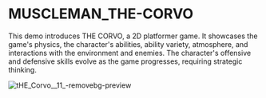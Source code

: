 # MUSCLEMAN_THE-CORVO
This demo introduces THE CORVO, a 2D platformer game. It showcases the game's physics, the character's abilities, ability variety, atmosphere, and interactions with the environment and enemies. The character's offensive and defensive skills evolve as the game progresses, requiring strategic thinking.

![tHE_Corvo__11_-removebg-preview](https://github.com/user-attachments/assets/e2082241-cf3b-4a10-b95c-f45a94046be4)
